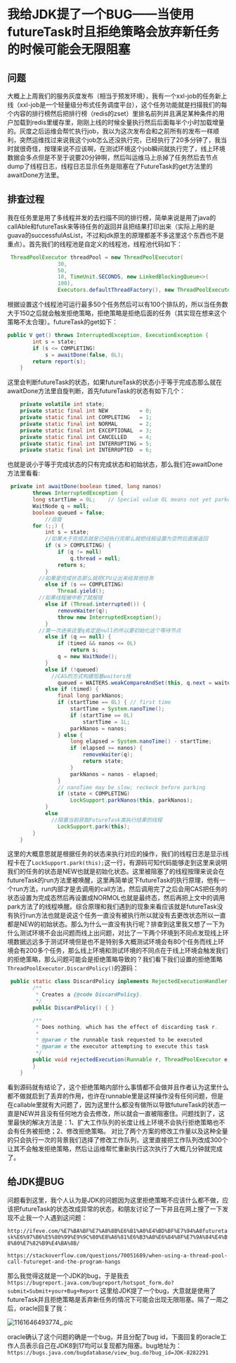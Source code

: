 # 我给JDK提了一个BUG——当使用futureTask时且拒绝策略会放弃新任务的时候可能会无限阻塞



## 问题

大概上上周我们的服务灰度发布（相当于预发环境），我有一个xxl-job的任务新上线（xxl-job是一个轻量级分布式任务调度平台），这个任务功能就是扫描我们的每个内容的排行榜然后把排行榜（redis的zset）里排名前列并且满足某种条件的用户加载到redis里缓存里，刚刚上线的时候全量执行然后后面每半个小时加载增量的。灰度之后运维会帮忙执行job，我以为这次发布会和之前所有的发布一样顺利，突然运维找过来说我这个job怎么还没执行完，已经执行了20多分钟了，我当时就很奇怪，按理来说不应该啊，在测试环境这个job瞬间就执行完了，线上环境数据会多点但是不至于说要20分钟啊，然后叫运维马上杀掉了任务然后去节点dump了线程日志，线程日志显示任务是阻塞在了FutureTask的get方法里的awaitDone方法里。



## 排查过程

我在任务里是用了多线程并发的去扫描不同的排行榜，简单来说是用了java的callAble和futureTask来等待任务的返回并且把结果打印出来（实际上用的是guava的successfulAsList，不过和jdk原生的原理都差不多这里这个东西也不是重点）。首先我们的线程池是自定义的线程池，线程池代码如下：

```java
 ThreadPoolExecutor threadPool = new ThreadPoolExecutor(
                30,
                50,
                10, TimeUnit.SECONDS, new LinkedBlockingQueue<>(
                100),
                Executors.defaultThreadFactory(), new ThreadPoolExecutor.DiscardPolicy());
```

根据设置这个线程池可运行最多50个任务然后可以有100个排队的，所以当任务数大于150之后就会触发拒绝策略，拒绝策略是拒绝后面的任务（其实现在想来这个策略不太合理）。futureTask的get如下： 

```java
public V get() throws InterruptedException, ExecutionException {
        int s = state;
        if (s <= COMPLETING)
            s = awaitDone(false, 0L);
        return report(s);
    }
```

这里会判断futureTask的状态，如果futureTask的状态小于等于完成态那么就在awaitDone方法里自旋判断，首先futureTask的状态有如下几个：

```java
  	private volatile int state;
    private static final int NEW          = 0;
    private static final int COMPLETING   = 1;
    private static final int NORMAL       = 2;
    private static final int EXCEPTIONAL  = 3;
    private static final int CANCELLED    = 4;
    private static final int INTERRUPTING = 5;
    private static final int INTERRUPTED  = 6;
```

也就是说小于等于完成状态的只有完成状态和初始状态，那么我们在awaitDone方法里看看:

```java
 private int awaitDone(boolean timed, long nanos)
        throws InterruptedException {
        long startTime = 0L;    // Special value 0L means not yet parked
        WaitNode q = null;
        boolean queued = false;
   			//自旋
        for (;;) {
            int s = state;
          	//如果大于完成态就是已经执行完那么就把线程设置为空然后直接返回
            if (s > COMPLETING) {
                if (q != null)
                    q.thread = null;
                return s;
            }
          //如果是完成状态那么就把CPU让出来给其他任务
            else if (s == COMPLETING)
                Thread.yield();
          //如果线程被中断了就报错
            else if (Thread.interrupted()) {
                removeWaiter(q);
                throw new InterruptedException();
            }
          //第一次进来这里q肯定是null的所以要初始化这个等待节点
            else if (q == null) {
                if (timed && nanos <= 0L)
                    return s;
                q = new WaitNode();
            }
            else if (!queued)
              //CAS的方式构建阻塞waiters栈
                queued = WAITERS.weakCompareAndSet(this, q.next = waiters, q);
            else if (timed) {
                final long parkNanos;
                if (startTime == 0L) { // first time
                    startTime = System.nanoTime();
                    if (startTime == 0L)
                        startTime = 1L;
                    parkNanos = nanos;
                } else {
                    long elapsed = System.nanoTime() - startTime;
                    if (elapsed >= nanos) {
                        removeWaiter(q);
                        return state;
                    }
                    parkNanos = nanos - elapsed;
                }
                // nanoTime may be slow; recheck before parking
                if (state < COMPLETING)
                    LockSupport.parkNanos(this, parkNanos);
            }
            else
              //阻塞当前获取FutureTask类执行结果的线程
                LockSupport.park(this);
        }
    }
```

这里的大概意思就是根据任务的状态来执行对应的操作，我们的线程日志是显示线程卡在了`LockSupport.park(this);`这一行，有源码可知代码能够走到这里来说明我们的任务的状态是NEW也就是初始化状态。这里被阻塞了的线程按理来说会在futureTask的run方法里被唤醒，这里再简单说下futureTask的执行原理，他有一个run方法，run内部才是去调用的call方法，然后调用完了之后会用CAS把任务的状态设置为完成态然后再设置成NORMOL也就是最终态，然后再把上文中的调用park方法了的线程唤醒。综合原理和我们遇到的现象来看应该就是futureTask没有执行run方法也就是说这个任务一直没有被执行所以就没有去更改状态所以一直都是NEW的初始状态。那么为什么一直没有执行呢？排查到这里我又想了一下为什么测试环境不会出问题而线上出问题，对比了一下两个环境到不同点发现线上环境数据远远多于测试环境但是也不是特别多大概测试环境会有80个任务而线上环境会有200多个任务，那么线上环境和测试环境的不同点在于线上环境会触发我们的拒绝策略，那么问题可能会是拒绝策略导致的？我们看下我们设置的拒绝策略`ThreadPoolExecutor.DiscardPolicy()`的源码：

```java
 public static class DiscardPolicy implements RejectedExecutionHandler {
        /**
         * Creates a {@code DiscardPolicy}.
         */
        public DiscardPolicy() { }

        /**
         * Does nothing, which has the effect of discarding task r.
         *
         * @param r the runnable task requested to be executed
         * @param e the executor attempting to execute this task
         */
        public void rejectedExecution(Runnable r, ThreadPoolExecutor e) {
        }
    }
```

看到源码就有结论了，这个拒绝策略内部什么事情都不会做并且作者认为这里什么都不做就启到了丢弃的作用，也许在runnable里是这样操作没有任何问题，但是在callable里就有大问题了，因为这里什么都没有做所以导致futureTask的状态一直是NEW并且没有任何地方会去修改，所以就会一直被阻塞住。问题找到了，这里最快的解决方法是：1、扩大工作队列的长度让线上环境不会执行拒绝策略也不会有任务被拒绝；2、修改拒绝策略。 对比了两个方案的修改工作量以及这种全量的只会执行一次的背景我们选择了修改工作队列，这里直接把工作队列改成300个让其不会触发拒绝策略，然后让运维帮忙重新执行这次执行了大概几分钟就完成了。



## 给JDK提BUG

问题看到这里，我个人认为是JDK的问题因为这里拒绝策略不应该什么都不做，应该把futureTask的状态改成异常的状态，和朋友讨论了一下并且在网上搜了一下发现不止我一个人遇到这问题：

`http://ifeve.com/%E7%BA%BF%E7%A8%8B%E6%B1%A0%E4%BD%BF%E7%94%A8futuretask%E6%97%B6%E5%80%99%E9%9C%80%E8%A6%81%E6%B3%A8%E6%84%8F%E7%9A%84%E4%B8%80%E7%82%B9%E4%BA%8B/`

`https://stackoverflow.com/questions/70051689/when-using-a-thread-pool-call-futureget-and-the-program-hangs`

那么我觉得这就是一个JDK的bug，于是我去`https://bugreport.java.com/bugreport/hotspot_form.do?submit=Submit+your+Bug+Report` 这里给JDK提了一个bug，大意就是使用了futureTask并且拒绝策略是丢弃新任务的情况下可能会出现无限阻塞。隔了一周之后，oracle回复了我：

![1161646493774_.pic](/Users/zhangyunfan/Desktop/1161646493774_.pic.jpg)

oracle确认了这个问题的确是一个bug，并且分配了bug id，下面回复的oracle工作人员表示自己在JDK8到17均可以复现都为阻塞。bug地址为：`https://bugs.java.com/bugdatabase/view_bug.do?bug_id=JDK-8282291`
